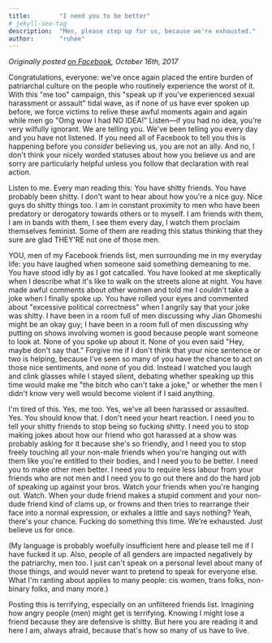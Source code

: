 ```yaml
---
title:        "I need you to be better"
# jekyll-seo-tag
description:  "Men, please step up for us, because we're exhausted."
author:       "ruhee"
---
```


*Originally posted [on Facebook](https://www.facebook.com/rdewji/posts/10104088921865090), October 16th, 2017*

Congratulations, everyone: we've once again placed the entire burden of patriarchal culture on the people who routinely experience the worst of it. With this "me too" campaign, this "speak up if you've experienced sexual harassment or assault" tidal wave, as if none of us have ever spoken up before, we force victims to relive these awful moments again and again while men go "Omg wow I had NO IDEA!" Listen—if you had no idea, you're very wilfully ignorant. We are telling you. We've been telling you every day and you have not listened. If you need all of Facebook to tell you this is happening before you *consider* believing us, you are not an ally. And no, I don't think your nicely worded statuses about how you believe us and are sorry are particularly helpful unless you follow that declaration with real action.

Listen to me. Every man reading this: You have shitty friends. You have probably been shitty. I don't want to hear about how you're a nice guy. Nice guys do shitty things too. I am in constant proximity to men who have been predatory or derogatory towards others or to myself. I am friends with them, I am in bands with them, I see them every day, I watch them proclaim themselves feminist. Some of them are reading this status thinking that they sure are glad THEY'RE not one of those men.

YOU, men of my Facebook friends list, men surrounding me in my everyday life: you have laughed when someone said something demeaning to me. You have stood idly by as I got catcalled. You have looked at me skeptically when I describe what it's like to walk on the streets alone at night. You have made awful comments about other women and told me I couldn't take a joke when I finally spoke up. You have rolled your eyes and commented about "excessive political correctness" when I angrily say that your joke was shitty. I have been in a room full of men discussing why Jian Ghomeshi might be an okay guy; I have been in a room full of men discussing why putting on shows involving women is good because people want someone to look at. None of you spoke up about it. None of you even said "Hey, maybe don't say that." Forgive me if I don't think that your nice sentence or two is helping, because I've seen so many of you have the chance to act on those nice sentiments, and none of you did. Instead I watched you laugh and clink glasses while I stayed silent, debating whether speaking up this time would make me "the bitch who can't take a joke," or whether the men I didn't know very well would become violent if I said anything.

I'm tired of this. Yes, me too. Yes, we've all been harassed or assaulted. Yes. You should know that. I don't need your heart reaction. I need you to tell your shitty friends to stop being so fucking shitty. I need you to stop making jokes about how our friend who got harassed at a show was probably asking for it because she's so friendly, and I need you to stop freely touching all your non-male friends when you're hanging out with them like you're entitled to their bodies, and I need you to be better. I need you to make other men better. I need you to require less labour from your friends who are not men and I need you to go out there and do the hard job of speaking up against your bros. Watch your friends when you're hanging out. Watch. When your dude friend makes a stupid comment and your non-dude friend kind of clams up, or frowns and then tries to rearrange their face into a normal expression, or exhales a little and says nothing? Yeah, there's your chance. Fucking do something this time. We're exhausted. Just believe us for once.

(My language is probably woefully insufficient here and please tell me if I have fucked it up. Also, people of all genders are impacted negatively by the patriarchy, men too. I just can't speak on a personal level about many of those things, and would never want to pretend to speak for everyone else. What I'm ranting about applies to many people: cis women, trans folks, non-binary folks, and many more.)

Posting this is terrifying, especially on an unfiltered friends list. Imagining how angry people (men) might get is terrifying. Knowing I might lose a friend because they are defensive is shitty. But here you are reading it and here I am, always afraid, because that's how so many of us have to live.